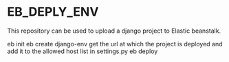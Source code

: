 # EB_DEPLY_ENV
This repository can be used to upload a django project to Elastic beanstalk.

eb init
eb create django-env
get the url at which the project is deployed and add it to the allowed host list in settings.py
eb deploy
